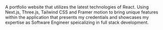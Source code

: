 A portfolio website that utilizes the latest technologies of React. Using Next.js, Three.js, Tailwind CSS and Framer motion to bring unique features within the application that presents my credentials and showcases my expertise as Software Engineer speicalizing in full stack development.
